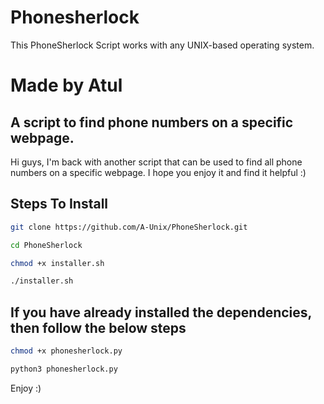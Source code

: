 # Phonesherlock

This PhoneSherlock Script works with any UNIX-based operating system.

# Made by Atul

## A script to find phone numbers on a specific webpage.

Hi guys, I'm back with another script that can be used to find all phone numbers on a specific webpage. I hope you enjoy it and find it helpful :)

## Steps To Install

```bash
git clone https://github.com/A-Unix/PhoneSherlock.git
```
```bash
cd PhoneSherlock
```
```bash
chmod +x installer.sh
```
```bash
./installer.sh
```
## If you have already installed the dependencies, then follow the below steps

```bash
chmod +x phonesherlock.py
```
```bash
python3 phonesherlock.py
```
Enjoy :)
